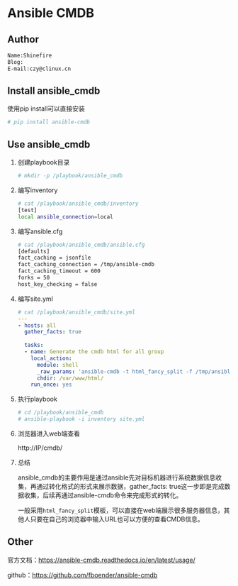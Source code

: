 # Ansible CMDB



## Author

```tex
Name:Shinefire
Blog:
E-mail:czy@clinux.cn
```



## Install ansible_cmdb

使用pip install可以直接安装

```bash
# pip install ansible-cmdb
```

## Use ansible_cmdb

1. 创建playbook目录

   ```bash
   # mkdir -p /playbook/ansible_cmdb
   ```

2. 编写inventory

   ```bash
   # cat /playbook/ansible_cmdb/inventory 
   [test]
   local ansible_connection=local
   ```

3. 编写ansible.cfg

   ```bash
   # cat /playbook/ansible_cmdb/ansible.cfg 
   [defaults]
   fact_caching = jsonfile
   fact_caching_connection = /tmp/ansible-cmdb
   fact_caching_timeout = 600
   forks = 50
   host_key_checking = false
   ```

4. 编写site.yml

   ```yaml
   # cat /playbook/ansible_cmdb/site.yml 
   ---
   - hosts: all
     gather_facts: true
     
     tasks: 
     - name: Generate the cmdb html for all group 
       local_action:
         module: shell
         _raw_params: 'ansible-cmdb -t html_fancy_split -f /tmp/ansible-cmdb/'
         chdir: /var/www/html/
       run_once: yes
   ```

5. 执行playbook

   ```bash
   # cd /playbook/ansible_cmdb
   # ansible-playbook -i inventory site.yml 
   ```

6. 浏览器进入web端查看

   http://IP/cmdb/

7. 总结

   ansible_cmdb的主要作用是通过ansible先对目标机器进行系统数据信息收集，再通过转化格式的形式来展示数据，gather_facts: true这一步即是完成数据收集，后续再通过ansible-cmdb命令来完成形式的转化。

   一般采用`html_fancy_split`模板，可以直接在web端展示很多服务器信息，其他人只要在自己的浏览器中输入URL也可以方便的查看CMDB信息。

## Other

官方文档：https://ansible-cmdb.readthedocs.io/en/latest/usage/

github：https://github.com/fboender/ansible-cmdb